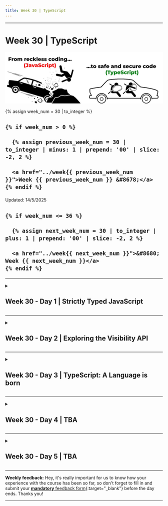 ```yaml
---
title: Week 30 | TypeScript
---
```


<hr class="mb-0">

<h1 id="{{ Week 30-TypeScript | slugify }}">
  <span class="week-prefix">Week 30 |</span> TypeScript
</h1>

<img src="assets/TS01.jpg" />

<div class="week-controls">

  {% assign week_num = 30 | to_integer %}

  <h2 class="week-controls__previous_week">

    {% if week_num > 0 %}

      {% assign previous_week_num = 30 | to_integer | minus: 1 | prepend: '00' | slice: -2, 2 %}

      <a href="../week{{ previous_week_num }}">Week {{ previous_week_num }} &#8678;</a>
    {% endif %}

  </h2>

  <span>Updated: 14/5/2025</span>

  <h2 class="week-controls__next_week">

    {% if week_num <= 36 %}

      {% assign next_week_num = 30 | to_integer | plus: 1 | prepend: '00' | slice: -2, 2 %}

      <a href="../week{{ next_week_num }}">&#8680; Week {{ next_week_num }}</a>
    {% endif %}

  </h2>

</div>

---

<!-- Week 30 - Day 1 | Strictly Typed JavaScript -->
<details markdown="1">
  <summary>
    <h2>
      <span class="summary-day">Week 30 - Day 1</span> | Strictly Typed JavaScript</h2>
  </summary>

### Schedule

  - **Watch the lectures**
  - **Study the suggested material**
  - **Practice on the topics and share your questions**

### Study Plan

  Your instructor will share the video lectures with you. Here are the topics covered:

  - **Part 1:** Intro to TypeScript: High level overview
  - **Part 2:** Intro to TypeScript: Type Checking in JavaScript using JSDoc

  You can find the lecture code [here](){:target="_blank"}

  **Lecture Questions:**

  - *What options are available for contact forms?*  
    - (Especially ones that do not require a server and are free)  
    - Netlify + Contact form  
    - Just include your email (but make sure to obfuscate it to avoid spammers)  
      - Google: how to protect my email +static web site  
      - `<a href=”notme@mail.com”>Contact me</a>`  
        - JS: dynamically create the correct email address and append it to the `<a>`  
      - You can also open the visitors’ email client, containing your email address and a subject. [Google for that...](https://stackoverflow.com/questions/13231125/automatically-open-default-email-client-and-pre-populate-content){:target="_blank"}

  **References & Resources:**

  - **TypeScript**  
    - [TS is JS + Types + Cool features](https://serokell.io/files/0u/0ufu1q21.js-ts.jpg){:target="_blank"}  
    - [Official Website](https://www.typescriptlang.org/){:target="_blank"}  
    - [TypeScript Error Codes](https://typescript.tv/errors/){:target="_blank"}  
    - Enable TS check on plain JS  
      - 1) `// @ts-check` (comment/directive at the top of the file)  
      - 2) VSCode => Settings => Search for “implicitProjectConfig check js”  
        - Setting Code ID: `js/ts.implicitProjectConfig.checkJs`   
    - Disable TS check on next line: `// @ts-ignore`  
    - Checking in 3 levels:  
      - Enabling ts-check (semantic check) in JS  
      - Enabling ts-check + use [JSDoc](https://www.typescriptlang.org/docs/handbook/jsdoc-supported-types.html){:target="_blank"}  
  - [Emailjs](https://www.emailjs.com/){:target="_blank"}: Send Email Directly From Your Code. Free, no-server, 200 emails per-month limit

<!-- Summary -->

### Exercises

  - [**Explore JSDoc types**](https://www.typescriptlang.org/docs/handbook/jsdoc-supported-types.html){:target="_blank"} and use the [playground](https://www.typescriptlang.org/play/?filetype=js#code/PTAEAEBcGcFoGMAWBTeBrAUB4AqHFIBPAB2VAG9zQBDALlGkgCcBLAOwHMAaUAI3rYBXALa9kTUAF9JoHMAzwA9m0agAbtSYBOUAF4KNegBYATD36gARKctSsufFBJlKhhs3bc+AkWInTZeSUVSHVNAEYABj0DOisbc2MTKSA){:target="_blank"} to practice  
    - (Make sure that **Lang is set to JavaScript** in the TS Config)  
  - Code through: [Type safety in JavaScript with JSDoc and VSCode](https://github.com/in-tech-gration/type-safety-in-javascript){:target="_blank"}  
  - Read: [Type Safe JavaScript with JSDoc](https://medium.com/@trukrs/type-safe-javascript-with-jsdoc-7a2a63209b76){:target="_blank"}  
    - [https://www.stefanjudis.com/today-i-learned/vs-code-supports-jsdoc-powered-type-checking/](https://www.stefanjudis.com/today-i-learned/vs-code-supports-jsdoc-powered-type-checking/){:target="_blank"}  
  - **JSDoc Cheatsheet**: [https://devhints.io/jsdoc](https://devhints.io/jsdoc){:target="_blank"}  
  - **Enforce JSDoc Typing in one of your projects**  
  - **Research:** does `ts-check` run on inline `<script>` inside HTML?

  **IMPORTANT:** Make sure to complete all the tasks found in the **daily Progress Sheet** and update the sheet accordingly. Once you've updated the sheet, don't forget to `commit` and `push`. The progress draft sheet for this day is: **/user/week30/progress/progress.draft.w30.d01.csv**

  You should **NEVER** update the `draft` sheets directly, but rather work on a copy of them according to the instructions [found here](../week01/resources/PROGRESS-WORKFLOW.md).


<!-- Extra Resources -->

<!-- Sources and Attributions -->
  
</details>

<hr class="mt-1">

<!-- Week 30 - Day 2 | Exploring the Visibility API -->
<details markdown="1">
  <summary>
    <h2>
      <span class="summary-day">Week 30 - Day 2</span> | Exploring the Visibility API</h2>
  </summary>

### Schedule

  - **Study the suggested material**
  - **Practice on the topics and share your questions**

### Study Plan

  [Here's some code](https://github.com/in-tech-gration/WDX-180/tree/main/curriculum/week30/assets/day02/code){:target="_blank"} to study and practice today.

  - Tasks:
    - Read and understand what the code does
    - Test the code (press the play button and switch to another Tab to see how the app behaves differently)
    - Does this remind you of chat applications (like Slack) that provide some notification when the chat Tab is out of focus?
    - Learn more about the Visibility Web API
    - Enforce `ts-check` and apply as many `JSDoc` types as you can
    - Improve the code and add comments
    - Share your version and questions!
    - **Have fun and enjoy!** :smiley:

  - Some [amazing tips](https://twitter.com/wesbos/status/1790072655913050579){:target="_blank"} from Wes Bos for `<textarea>`'s. Completely mind-blowing CSS like `ex units`, `lh units` and more. Check it out!

<!-- Summary -->

<!-- Exercises -->

<!-- Extra Resources -->

<!-- Sources and Attributions -->
  
</details>

<hr class="mt-1">

<!-- Week 30 - Day 3 | TypeScript: A Language is born -->
<details markdown="1">
  <summary>
    <h2>
      <span class="summary-day">Week 30 - Day 3</span> | TypeScript: A Language is born</h2>
  </summary>

### Schedule

  - **Watch the lectures**
  - **Study the suggested material**
  - **Practice on the topics and share your questions**

### Study Plan

  Your instructor will share the video lectures with you. Here are the topics covered:

  - **Part 1:** 
  - **Part 2:**

  You can find the lecture code [here](){:target="_blank"}

  **Lecture Notes & Questions:**

  - How to transpile TypeScript  
    - On-the-fly in-the-browser transpilation via Babel (ts-in-the-browser.html)  
    - ~~Install TypeScript compiler globally: **npm install -g tsc**~~  
      - Search: for global tsc install (?)  
    - Install TypeScript compiler locally: npm install tsc (in a project folder)  
    - Use another compiler (babel, SWC, etc.)  
  - Use TS in a project (manual)  
    - 1) initialize the project as an npm project (create a basic package.json)  
    - 1.1) `npm init` (and follow the instructions)  
    - 1.2) `npm init -y` (quickly run the command with the default options)  
    - Ready to run `npm install` in your project  
    - 2) `npm install typescript`  
    - 3) Use npx tsc to compile: \`npx tsc file.ts\`  
    - 3.1) `npx tsc filea.ts fileb.ts`  
    - 3.2) `npx tsc *.ts` (transpile all .ts files)  
  - Use TS in a project (auto)  
    - Using Vite:  
      - [Pick your template of choice](https://vitejs.dev/guide/#trying-vite-online) (e.g. React, Vue, React TypeScript, etc.)  
      - `npm create vite@latest <PROJECT\_NAME\> -- --template <TEMPLATE_NAME>`  
      - Example: `npm create vite@latest **basics** -- --template **vanilla-ts**`

<!-- Summary -->

### Exercises

  - **Explore TypeScript:** [https://www.typescriptlang.org/](https://www.typescriptlang.org/){:target="_blank"}  

  - **Create and work on a vite TypeScript project**  

  - Experiment with TypeScript in the [TS playground](https://www.typescriptlang.org/play/){:target="_blank"}  

  - Study: [Learn X in Y minutes](https://learnxinyminutes.com/docs/typescript/){:target="_blank"}

  - Study: [Learn TypeScript in 30 Minutes](https://tutorialzine.com/2016/07/learn-typescript-in-30-minutes){:target="_blank"}

  - Work through the **exercises** found in this [**WDX module**](https://in-tech-gration.github.io/WDX-180/curriculum/modules/javascript/typescript/exercises/){:target="_blank"}

  **IMPORTANT:** Make sure to complete all the tasks found in the **daily Progress Sheet** and update the sheet accordingly. Once you've updated the sheet, don't forget to `commit` and `push`. The progress draft sheet for this day is: **/user/week30/progress/progress.draft.w30.d03.csv**

  You should **NEVER** update the `draft` sheets directly, but rather work on a copy of them according to the instructions [found here](../week01/resources/PROGRESS-WORKFLOW.md).


<!-- Extra Resources -->

<!-- Sources and Attributions -->
  
</details>

<hr class="mt-1">

<!-- Week 30 - Day 4 | TBA -->
<details markdown="1">
  <summary>
    <h2>
      <span class="summary-day">Week 30 - Day 4</span> | TBA</h2>
  </summary>

### Schedule

  - **Study the suggested material**
  - **Practice on the topics and share your questions**

<!-- Study Plan -->

<!-- Summary -->

<!-- Exercises -->

<!-- Extra Resources -->

<!-- Sources and Attributions -->
  
</details>

<hr class="mt-1">

<!-- Week 30 - Day 5 | TBA -->
<details markdown="1">
  <summary>
    <h2>
      <span class="summary-day">Week 30 - Day 5</span> | TBA</h2>
  </summary>

### Schedule

  - **Watch the lectures**
  - **Study the suggested material**
  - **Practice on the topics and share your questions**

### Study Plan

  Your instructor will share the video lectures with you. Here are the topics covered:

  - **Part 1:** 
  - **Part 2:**

  You can find the lecture code [here](){:target="_blank"}

  **Lecture Notes & Questions:**

  **References & Resources:**

<!-- Summary -->

<!-- Exercises -->

### Extra Resources

  ---



  _Photo by []()_


<!-- Sources and Attributions -->
  
</details>


<hr class="mt-1">

**Weekly feedback:** Hey, it's really important for us to know how your experience with the course has been so far, so don't forget to fill in and submit your [**mandatory** feedback form](https://forms.gle/S6Zg3bbS2uuwsSZF9){:target="_blank"} before the day ends. Thanks you!



---

<!-- COMMENTS: -->
<script src="https://utteranc.es/client.js"
  repo="in-tech-gration/WDX-180"
  issue-term="pathname"
  theme="github-dark"
  crossorigin="anonymous"
  async>
</script>